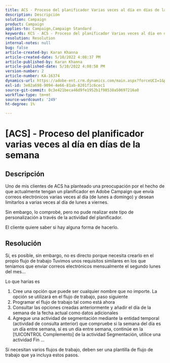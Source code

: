 ```yaml
---
title: ACS - Proceso del planificador Varias veces al día en días de la semana
description: Descripción
solution: Campaign
product: Campaign
applies-to: Campaign,Campaign Standard
keywords: KCS - ACS - Proceso del planificador Varias veces al día en días de la semana
resolution: Resolution
internal-notes: null
bug: false
article-created-by: Karan Khanna
article-created-date: 5/10/2022 4:08:37 PM
article-published-by: Karan Khanna
article-published-date: 5/10/2022 4:08:58 PM
version-number: 2
article-number: KA-16374
dynamics-url: https://adobe-ent.crm.dynamics.com/main.aspx?forceUCI=1&pagetype=entityrecord&etn=knowledgearticle&id=e4266a6e-7bd0-ec11-a7b5-00224809c556
exl-id: 3e02a698-9094-4e66-81ab-8201f1c6cec1
source-git-commit: 0c3e421beca46d9fe1952b1f98538a50697216a0
workflow-type: tm+mt
source-wordcount: '249'
ht-degree: 1%

---
```


# [ACS] - Proceso del planificador varias veces al día en días de la semana

## Descripción


Uno de mis clientes de ACS ha planteado una preocupación por el hecho de que actualmente tengan un planificador en Adobe Campaign que envía correos electrónicos varias veces al día (de lunes a domingo) y desean limitarlos a varias veces al día de lunes a viernes.

Sin embargo, lo comprobé, pero no pude realizar este tipo de personalización a través de la actividad del planificador.

El cliente quiere saber si hay alguna forma de hacerlo.


## Resolución


Sí, es posible, sin embargo, no es directo porque necesita crearlo en el propio flujo de trabajo Tuvimos unos requisitos similares en los que teníamos que enviar correos electrónicos mensualmente el segundo lunes del mes...

Lo que harías es

1. Cree una opción que puede ser cualquier nombre que no importe. La opción se utilizará en el flujo de trabajo, paso siguiente
2. Programar el flujo de trabajo tal como está ahora
3. Consultar las opciones creadas anteriormente y añadir el día de la semana de la fecha actual como datos adicionales
4. Agregue una actividad de segmentación mediante la entidad temporal (actividad de consulta anterior) que compruebe si la semana del día es un día entre semana, si es un día entre semana, continúe en la [!UICONTROL Complemento] de la actividad Segmentación, utilice una actividad Fin ...




Si necesitan varios flujos de trabajo, deben ser una plantilla de flujo de trabajo que ya incluya estos pasos.
